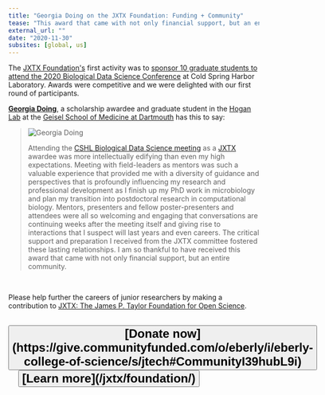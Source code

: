 ```yaml
---
title: "Georgia Doing on the JXTX Foundation: Funding + Community"
tease: "This award that came with not only financial support, but an entire community."
external_url: ""
date: "2020-11-30"
subsites: [global, us]
---
```


The [JXTX Foundation's](/jxtx/foundation/) first activity was to [sponsor 10 graduate students to attend the 2020 Biological Data Science Conference](/news/2020-10-jxtx-awardees/) at Cold Spring Harbor Laboratory.  Awards were competitive and we were delighted with our first round of participants.

**[Georgia Doing](https://twitter.com/DoingMicrobio)**, a scholarship awardee and graduate student in the [Hogan Lab](https://sites.dartmouth.edu/hoganlab/) at the [Geisel School of Medicine at Dartmouth](https://geiselmed.dartmouth.edu/) has this to say:

<blockquote class="blockquote">

<img src="/news/2020-10-jxtx-awardees/georgia.jpg" alt="Georgia Doing" class="float-right" style="max-width: 10rem;" />

Attending the [CSHL Biological Data Science meeting](https://meetings.cshl.edu/meetings.aspx?meet=DATA&year=20) as a [JXTX](/jxtx/foundation/) awardee was more intellectually edifying than even my high expectations. Meeting with field-leaders as mentors was such a valuable experience that provided me with a diversity of guidance and perspectives that is profoundly influencing my research and professional development as I finish up my PhD work in microbiology and plan my transition into postdoctoral research in computational biology. Mentors, presenters and fellow poster-presenters and attendees were all so welcoming and engaging that conversations are continuing weeks after the meeting itself and giving rise to interactions that I suspect will last years and even careers. The critical support and preparation I received from the JXTX committee fostered these lasting relationships. I am so thankful to have received this award that came with not only financial support, but an entire community.
</blockquote>

<br />

Please help further the careers of junior researchers by making a contribution to [JXTX: The James P. Taylor Foundation for Open Science](/jxtx/foundation/). <br /><br />


<div class="text-center">
<button type="button" class="btn btn-secondary" style="font-size: x-large; font-weight: 600;">
[Donate now](https://give.communityfunded.com/o/eberly/i/eberly-college-of-science/s/jtech#CommunityI39hubL9i)</button> &nbsp;&nbsp;&nbsp;&nbsp; <button type="button" class="btn btn-secondary" style="font-size: x-large; font-weight: 600;">
[Learn more](/jxtx/foundation/)</button>
</div>
